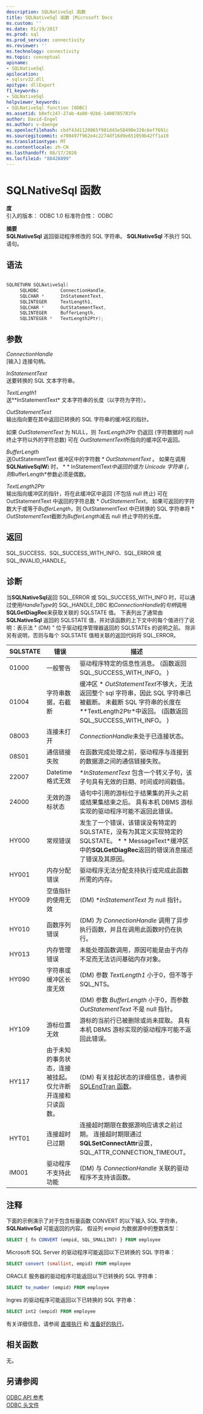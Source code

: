 ```yaml
---
description: SQLNativeSql 函数
title: SQLNativeSql 函数 |Microsoft Docs
ms.custom: ''
ms.date: 01/19/2017
ms.prod: sql
ms.prod_service: connectivity
ms.reviewer: ''
ms.technology: connectivity
ms.topic: conceptual
apiname:
- SQLNativeSql
apilocation:
- sqlsrv32.dll
apitype: dllExport
f1_keywords:
- SQLNativeSql
helpviewer_keywords:
- SQLNativeSql function [ODBC]
ms.assetid: b8efc247-27ab-4a00-92b6-1400785783fe
author: David-Engel
ms.author: v-daenge
ms.openlocfilehash: cbdf43d1120065f981d43e58490e328c6ef7691c
ms.sourcegitcommit: e700497f962e4c2274df16d9e651059b42ff1a10
ms.translationtype: MT
ms.contentlocale: zh-CN
ms.lasthandoff: 08/17/2020
ms.locfileid: "88428899"
---
```

# <a name="sqlnativesql-function"></a>SQLNativeSql 函数
**度**  
 引入的版本： ODBC 1.0 标准符合性： ODBC  
  
 **摘要**  
 **SQLNativeSql** 返回驱动程序修改的 SQL 字符串。 **SQLNativeSql** 不执行 SQL 语句。  
  
## <a name="syntax"></a>语法  
  
```cpp  
  
SQLRETURN SQLNativeSql(  
     SQLHDBC        ConnectionHandle,  
     SQLCHAR *      InStatementText,  
     SQLINTEGER     TextLength1,  
     SQLCHAR *      OutStatementText,  
     SQLINTEGER     BufferLength,  
     SQLINTEGER *   TextLength2Ptr);  
```  
  
## <a name="arguments"></a>参数  
 *ConnectionHandle*  
 [输入] 连接句柄。  
  
 *InStatementText*  
 送要转换的 SQL 文本字符串。  
  
 *TextLength1*  
 送**InStatementText* 文本字符串的长度（以字符为字符）。  
  
 *OutStatementText*  
 输出指向要在其中返回已转换的 SQL 字符串的缓冲区的指针。  
  
 如果 *OutStatementText* 为 NULL，则 *TextLength2Ptr* 仍返回 (字符数据的 null 终止字符以外的字符总数) 可在 *OutStatementText*所指向的缓冲区中返回。  
  
 *BufferLength*  
 送OutStatementText 缓冲区中的字符数 \* *OutStatementText* 。 如果在调用**SQLNativeSqlW**) 时， * \* InStatementText*中返回的值为 Unicode 字符串 (，则*BufferLength*参数必须是偶数。  
  
 *TextLength2Ptr*  
 输出指向缓冲区的指针，将在此缓冲区中返回 (不包括 null 终止) 可在 OutStatementText 中返回的字符总数 \* *OutStatementText*。 如果可返回的字符数大于或等于*BufferLength*，则 OutStatementText 中已转换的 SQL 字符串将 \* *OutStatementText*截断为*BufferLength*减去 null 终止字符的长度。  
  
## <a name="returns"></a>返回  
 SQL_SUCCESS、SQL_SUCCESS_WITH_INFO、SQL_ERROR 或 SQL_INVALID_HANDLE。  
  
## <a name="diagnostics"></a>诊断  
 当**SQLNativeSql**返回 SQL_ERROR 或 SQL_SUCCESS_WITH_INFO 时，可以通过使用*HandleType*的 SQL_HANDLE_DBC 和*ConnectionHandle*的*句柄*调用**SQLGetDiagRec**来获取关联的 SQLSTATE 值。 下表列出了通常由 **SQLNativeSql** 返回的 SQLSTATE 值，并对该函数的上下文中的每个值进行了说明：表示法 " (DM) " 位于驱动程序管理器返回的 SQLSTATEs 的说明之前。 除非另有说明，否则与每个 SQLSTATE 值相关联的返回代码将 SQL_ERROR。  
  
|SQLSTATE|错误|描述|  
|--------------|-----------|-----------------|  
|01000|一般警告|驱动程序特定的信息性消息。  (函数返回 SQL_SUCCESS_WITH_INFO。 ) |  
|01004|字符串数据，右截断|缓冲区 \* *OutStatementText*不够大，无法返回整个 sql 字符串，因此 SQL 字符串已被截断。 未截断 SQL 字符串的长度在 **TextLength2Ptr*中返回。  (函数返回 SQL_SUCCESS_WITH_INFO。 ) |  
|08003|连接未打开|*ConnectionHandle*未处于已连接状态。|  
|08S01|通信链接失败|在函数完成处理之前，驱动程序与连接到的数据源之间的通信链接失败。|  
|22007|Datetime 格式无效|**InStatementText* 包含一个转义子句，该子句具有无效的日期、时间或时间戳值。|  
|24000|无效的游标状态|语句中引用的游标位于结果集的开头之前或结果集结束之后。 具有本机 DBMS 游标实现的驱动程序可能不返回此错误。|  
|HY000|常规错误|发生了一个错误，该错误没有特定的 SQLSTATE，没有为其定义实现特定的 SQLSTATE。 * \* MessageText*缓冲区中的**SQLGetDiagRec**返回的错误消息描述了错误及其原因。|  
|HY001|内存分配错误|驱动程序无法分配支持执行或完成此函数所需的内存。|  
|HY009|空值指针的使用无效| (DM) **InStatementText* 为 null 指针。|  
|HY010|函数序列错误| (DM) 为 *ConnectionHandle* 调用了异步执行函数，并且在调用此函数时仍在执行。|  
|HY013|内存管理错误|未能处理函数调用，原因可能是由于内存不足而无法访问基础内存对象。|  
|HY090|字符串或缓冲区长度无效| (DM) 参数 *TextLength1* 小于0，但不等于 SQL_NTS。|  
||| (DM) 参数 *BufferLength* 小于0，而参数 *OutStatementText* 不是 null 指针。|  
|HY109|游标位置无效|游标的当前行已被删除或尚未提取。 具有本机 DBMS 游标实现的驱动程序可能不返回此错误。|  
|HY117|由于未知的事务状态，连接被挂起。 仅允许断开连接和只读函数。| (DM) 有关挂起状态的详细信息，请参阅 [SQLEndTran 函数](../../../odbc/reference/syntax/sqlendtran-function.md)。|  
|HYT01|连接超时已过期|连接超时期限在数据源响应请求之前过期。 连接超时期限通过 **SQLSetConnectAttr**设置，SQL_ATTR_CONNECTION_TIMEOUT。|  
|IM001|驱动程序不支持此功能| (DM) 与 *ConnectionHandle* 关联的驱动程序不支持该函数。|  
  
## <a name="comments"></a>注释  
 下面的示例演示了对于包含标量函数 CONVERT 的以下输入 SQL 字符串， **SQLNativeSql** 可能返回的内容。 假设列 empid 为数据源中的整数类型：  
  
```sql  
SELECT { fn CONVERT (empid, SQL_SMALLINT) } FROM employee  
```  
  
 Microsoft SQL Server 的驱动程序可能返回以下已转换的 SQL 字符串：  
  
```sql  
SELECT convert (smallint, empid) FROM employee  
```  
  
 ORACLE 服务器的驱动程序可能返回以下已转换的 SQL 字符串：  
  
```sql  
SELECT to_number (empid) FROM employee  
```  
  
 Ingres 的驱动程序可能返回以下已转换的 SQL 字符串：  
  
```sql  
SELECT int2 (empid) FROM employee  
```  
  
 有关详细信息，请参阅 [直接执行](../../../odbc/reference/develop-app/direct-execution-odbc.md) 和 [准备好的执行](../../../odbc/reference/develop-app/prepared-execution-odbc.md)。  
  
## <a name="related-functions"></a>相关函数  
 无。  
  
## <a name="see-also"></a>另请参阅  
 [ODBC API 参考](../../../odbc/reference/syntax/odbc-api-reference.md)   
 [ODBC 头文件](../../../odbc/reference/install/odbc-header-files.md)
